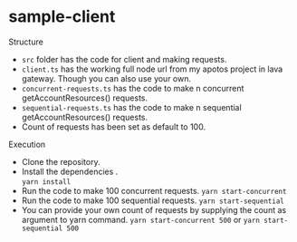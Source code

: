 # sample-client
Structure
* `src` folder has the code for client and making requests.
* `client.ts` has the working full node url from my apotos project in lava gateway. Though you can also use your own.
* `concurrent-requests.ts` has the code to make n concurrent getAccountResources() requests.
* `sequential-requests.ts` has the code to make n sequential getAccountResources() requests.
* Count of requests has been set as default to 100.

Execution
* Clone the repository.
* Install the dependencies  .  
   `yarn install`
* Run the code to make 100 concurrent requests.
  `yarn start-concurrent`
* Run the code to make 100 sequential requests.
  `yarn start-sequential`
* You can provide your own count of requests by supplying the count as argument to yarn command.
  `yarn start-concurrent 500` or `yarn start-sequential 500`

